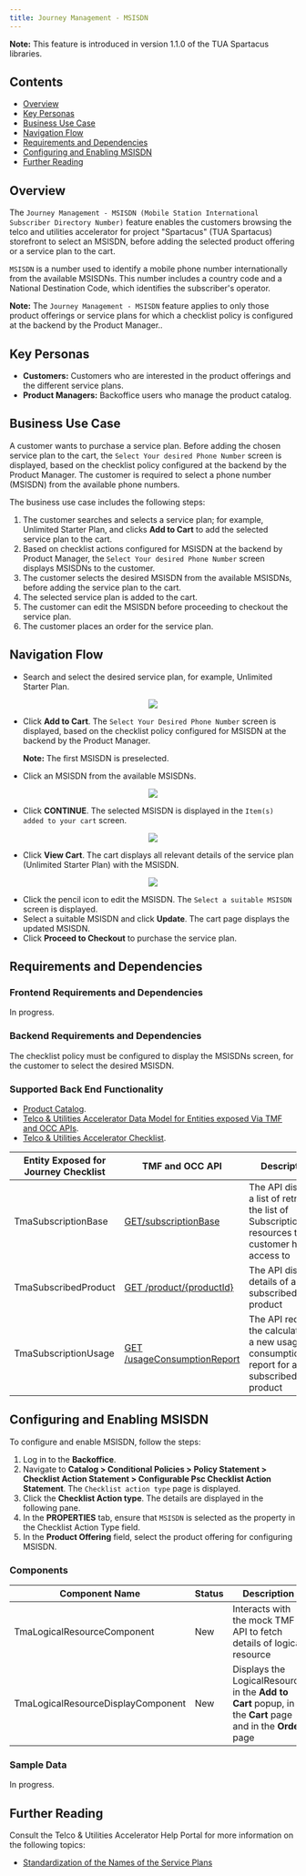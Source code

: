 ```yaml
---
title: Journey Management - MSISDN
---
```


**Note:** This feature is introduced in version 1.1.0 of the TUA Spartacus libraries.

## Contents

- [Overview](#overview)
- [Key Personas](#key-personas)
- [Business Use Case](#business-use-case)
- [Navigation Flow](#navigation-flow)
- [Requirements and Dependencies](#requirements-and-dependencies)
- [Configuring and Enabling MSISDN](#configuring-and-enabling-msisdn)
- [Further Reading](#further-reading)

## Overview

The `Journey Management - MSISDN (Mobile Station International Subscriber Directory Number)` feature enables the customers browsing the telco and utilities accelerator for project "Spartacus" (TUA Spartacus) storefront to select an MSISDN, before adding the selected product offering or a service plan to the cart.

`MSISDN` is a number used to identify a mobile phone number internationally from the available MSISDNs. This number includes a country code and a National Destination Code, which identifies the subscriber's operator.

**Note:** The `Journey Management - MSISDN` feature applies to only those product offerings or service plans for which a checklist policy is configured at the backend by the Product Manager..

## Key Personas

- **Customers:** Customers who are interested in the product offerings and the different service plans.
- **Product Managers:** Backoffice users who manage the product catalog.

## Business Use Case

A customer wants to purchase a service plan. Before adding the chosen service plan to the cart, the `Select Your desired Phone Number` screen is displayed, based on the checklist policy configured at the backend by the Product Manager. The customer is required to select a phone number (MSISDN) from the available phone numbers.

The business use case includes the following steps:

1. The customer searches and selects a service plan; for example, Unlimited Starter Plan, and clicks **Add to Cart** to add the selected service plan to the cart.
2. Based on checklist actions configured for MSISDN at the backend by Product Manager, the `Select Your desired Phone Number` screen displays MSISDNs to the customer.
3. The customer selects the desired MSISDN from the available MSISDNs, before adding the service plan to the cart.
4. The selected service plan is added to the cart.
5. The customer can edit the MSISDN before proceeding to checkout the service plan.
6. The customer places an order for the service plan.

## Navigation Flow

- Search and select the desired service plan, for example, Unlimited Starter Plan.

<p align="center"><img src="/assets/images/telco/1MSISDN_Add_to_Cart.png"></p>

- Click **Add to Cart**. The `Select Your Desired Phone Number` screen is displayed, based on the checklist policy configured for MSISDN at the backend by the Product Manager.

    **Note:** The first MSISDN is preselected.

- Click an MSISDN from the available MSISDNs.

<p align="center"><img src="/assets/images/telco/2MSISDN_Select_Desired_Phone.png"></p>

- Click **CONTINUE**. The selected MSISDN is displayed in the `Item(s) added to your cart` screen.

<p align="center"><img src="/assets/images/telco/3MSISDN_Items_Added-to_Cart.png"></p>

- Click **View Cart**. The cart displays all relevant details of the service plan (Unlimited Starter Plan) with the MSISDN.

<p align="center"><img src="/assets/images/telco/4MSISDN_Proceed_to_Checkout.png"></p>

- Click the pencil icon to edit the MSISDN. The `Select a suitable MSISDN` screen is displayed. 
- Select a suitable MSISDN and click **Update**. The cart page displays the updated MSISDN.
- Click **Proceed to Checkout** to purchase the service plan.

## Requirements and Dependencies

### Frontend Requirements and Dependencies

In progress.

### Backend Requirements and Dependencies

The checklist policy must be configured to display the MSISDNs screen, for the customer to select the desired MSISDN.

### Supported Back End Functionality

- [Product Catalog](https://help.sap.com/viewer/32f0086927f44c9ab1199f1dab8833cd/2007/en-US/552515309dd545e7b7878eb081b56453.html).
- [Telco & Utilities Accelerator Data Model for Entities exposed Via TMF and OCC APIs](https://help.sap.com/viewer/32f0086927f44c9ab1199f1dab8833cd/2007/en-US/552515309dd545e7b7878eb081b56453.html).
- [Telco & Utilities Accelerator Checklist](https://help.sap.com/viewer/32f0086927f44c9ab1199f1dab8833cd/2007/en-US/552515309dd545e7b7878eb081b56453.html).

|  Entity Exposed for Journey Checklist            	 |TMF and OCC API                          |Description                         |
|----------------|-------------------------------|-----------------------------|
|TmaSubscriptionBase|[GET/subscriptionBase](https://help.sap.com/doc/c280898e0829413d838559088d5e4b5f/2007/en-US/index_TMF_V2.html#_listsubscriptionbase)            |The API displays a list of  retrieves the list of SubscriptionBase resources that a customer has access to            |
|TmaSubscribedProduct          |[GET /product/{productId}](https://help.sap.com/doc/c280898e0829413d838559088d5e4b5f/2007/en-US/index_TMF_V2.html#_productget)            |The API displays details of a subscribed product            |
|TmaSubscriptionUsage          |[GET /usageConsumptionReport](https://help.sap.com/doc/c280898e0829413d838559088d5e4b5f/2007/en-US/index_TMF_V2.html#_usageconsumptionreportfind)| The API requests the calculation of a new usage consumption report for a subscribed product |||

## Configuring and Enabling MSISDN

To configure and enable MSISDN, follow the steps:

1. Log in to the **Backoffice**.
2. Navigate to **Catalog > Conditional Policies > Policy Statement > Checklist Action Statement > Configurable Psc Checklist Action Statement**. The `Checklist action type` page is displayed.
3. Click the **Checklist Action type**. The details are displayed in the following pane.
4. In the **PROPERTIES** tab, ensure that `MSISDN` is selected as the property in the Checklist Action Type field.
5. In the **Product Offering** field, select the product offering for configuring MSISDN.

### Components

|  Component Name            	 |Status                         |Description                         |
|----------------|-------------------------------|-----------------------------|
|TmaLogicalResourceComponent|New            |Interacts with the mock TMF API to fetch details of logical resource            |
|TmaLogicalResourceDisplayComponent          |New            |Displays the LogicalResource in the **Add to Cart** popup, in the **Cart** page and in the **Order** page          |[GET /usageConsumptionReport](https://help.sap.com/doc/c280898e0829413d838559088d5e4b5f/2007/en-US/index_TMF_V2.html#_usageconsumptionreportfind)| The API requests the calculation of a new usage consumption report for a subscribed product |||

### Sample Data

In progress.

## Further Reading

Consult the Telco & Utilities Accelerator Help Portal for more information on the following topics:

- [Standardization of the Names of the Service Plans](https://help.sap.com/viewer/62583a7386514befa5d2821f6f9a40e5/2007/en-US/1efef20cf9ab42b59f1bdb9004e67477.html)
